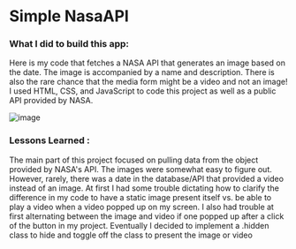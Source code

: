 # Simple NasaAPI

### What I did to build this app:
Here is my code that fetches a NASA API that generates an image based on the date. The image is accompanied by a name and description. There is also the rare chance that the media form might be a video and not an image!
I used HTML, CSS, and JavaScript to code this project as well as a public API provided by NASA.

![image](https://github.com/fjh321/simple-nasa-api-FJH/assets/64885403/89ad8ae3-4b04-404a-bdbf-ff944d494e36)


### Lessons Learned :

The main part of this project focused on pulling data from the object provided by NASA's API. The images were somewhat easy to figure out. However, rarely, there was a date in the database/API that provided a video instead of an image. At first I had some trouble dictating how to clarify the difference in my code to have a static image present itself vs. be able to play a video when a video popped up on my screen. I also had trouble at first alternating between the image and video if one popped up after a click of the button in my project. Eventually I decided to implement a .hidden class to hide and toggle off the class to present the image or video







